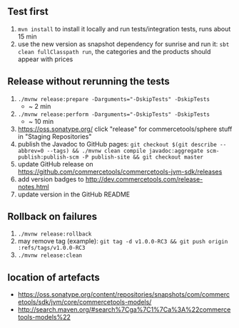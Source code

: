 ## Test first
1. `mvn install` to install it locally and run tests/integration tests, runs about 15 min
1. use the new version as snapshot dependency for sunrise and run it: `sbt clean fullClasspath run`, the categories and the products should appear with prices

## Release without rerunning the tests
1. `./mvnw release:prepare -Darguments="-DskipTests" -DskipTests`
    * ~ 2 min
1. `./mvnw release:perform -Darguments="-DskipTests" -DskipTests`
    * ~ 10 min
1. https://oss.sonatype.org/ click "release" for commercetools/sphere stuff in "Staging Repositories"
1. publish the Javadoc to GitHub pages: `git checkout $(git describe --abbrev=0 --tags) && ./mvnw clean compile javadoc:aggregate scm-publish:publish-scm -P publish-site && git checkout master`
1. update GitHub release on https://github.com/commercetools/commercetools-jvm-sdk/releases
1. add version badges to http://dev.commercetools.com/release-notes.html
1. update version in the GitHub README


## Rollback on failures
1. `./mvnw release:rollback`
1.  may remove tag (example): `git tag -d v1.0.0-RC3 && git push origin :refs/tags/v1.0.0-RC3`
1. `./mvnw release:clean`

## location of artefacts
* https://oss.sonatype.org/content/repositories/snapshots/com/commercetools/sdk/jvm/core/commercetools-models/
* http://search.maven.org/#search%7Cga%7C1%7Ca%3A%22commercetools-models%22
